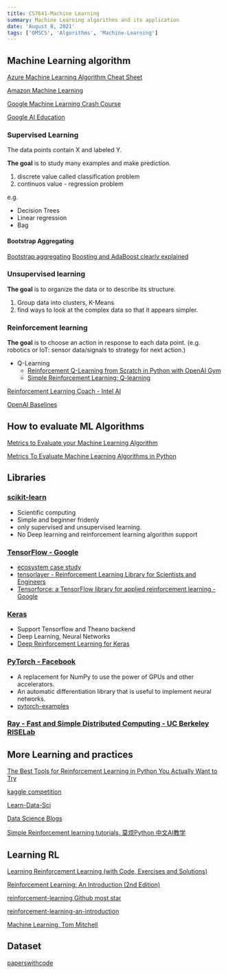 ```yaml
---
title: CS7641-Machine Learning
summary: Machine Learning algorithms and its application
date: 'August 8, 2021'
tags: ['OMSCS', 'Algorithms', 'Machine-Learning']
---
```


## Machine Learning algorithm

[Azure Machine Learning Algorithm Cheat Sheet](https://docs.microsoft.com/en-us/azure/machine-learning/algorithm-cheat-sheet)

[Amazon Machine Learning](https://docs.aws.amazon.com/machine-learning/latest/dg/what-is-amazon-machine-learning.html)

[Google Machine Learning Crash Course](https://developers.google.com/machine-learning/crash-course)

[Google AI Education](https://ai.google/education/)

### Supervised Learning

The data points contain X and labeled Y.

**The goal** is to study many examples and make prediction.

1. discrete value called classification problem
2. continuos value - regression problem

e.g.

- Decision Trees
- Linear regression
- Bag

#### Bootstrap Aggregating

[Bootstrap aggregating](https://en.wikipedia.org/wiki/Bootstrap_aggregating)
[Boosting and AdaBoost clearly explained](https://towardsdatascience.com/boosting-and-adaboost-clearly-explained-856e21152d3e)

### Unsupervised learning

**The goal** is to organize the data or to describe its structure.

1. Group data into clusters, K-Means
2. find ways to look at the complex data so that it appears simpler.

### Reinforcement learning

**The goal** is to choose an action in response to each data point.
(e.g. robotics or IoT: sensor data/signals to strategy for next action.)

- Q-Learning
  - [Reinforcement Q-Learning from Scratch in Python with OpenAI Gym](https://www.learndatasci.com/tutorials/reinforcement-q-learning-scratch-python-openai-gym/)
  - [Simple Reinforcement Learning: Q-learning](https://towardsdatascience.com/simple-reinforcement-learning-q-learning-fcddc4b6fe56)

[Reinforcement Learning Coach - Intel AI](https://github.com/IntelLabs/coach)

[OpenAI Baselines](https://github.com/openai/baselines)

## How to evaluate ML Algorithms

[Metrics to Evaluate your Machine Learning Algorithm](https://towardsdatascience.com/metrics-to-evaluate-your-machine-learning-algorithm-f10ba6e38234)

[Metrics To Evaluate Machine Learning Algorithms in Python](https://machinelearningmastery.com/metrics-evaluate-machine-learning-algorithms-python/)

## Libraries

### [scikit-learn](https://scikit-learn.org/stable/)

- Scientific computing
- Simple and beginner fridenly
- only supervised and unsupervised learning.
- No Deep learning and reinforcement learning algorithm support

### [TensorFlow - Google](https://www.tensorflow.org/tutorials)

- [ecosystem case study](https://www.tensorflow.org/about/case-studies)
- [tensorlayer - Reinforcement Learning Library for Scientists and Engineers](https://github.com/tensorlayer/tensorlayer)
- [Tensorforce: a TensorFlow library for applied reinforcement learning - Google](https://github.com/tensorforce/tensorforce)

### [Keras](https://keras.io/)

- Support Tensorflow and Theano backend
- Deep Learning, Neural Networks
- [Deep Reinforcement Learning for Keras](https://github.com/keras-rl/keras-rl)

### [PyTorch - Facebook](https://pytorch.org/tutorials/beginner/deep_learning_60min_blitz.html)

- A replacement for NumPy to use the power of GPUs and other accelerators.
- An automatic differentiation library that is useful to implement neural networks.
- [pytorch-examples](https://github.com/pytorch/examples)

### [Ray - Fast and Simple Distributed Computing - UC Berkeley RISELab](https://ray.io/)

## More Learning and practices

[The Best Tools for Reinforcement Learning in Python You Actually Want to Try](https://neptune.ai/blog/the-best-tools-for-reinforcement-learning-in-python)

[kaggle competition](https://www.kaggle.com/)

[Learn-Data-Sci](https://www.learndatasci.com/tutorials/reinforcement-q-learning-scratch-python-openai-gym/)

[Data Science Blogs](https://github.com/LearnDataSci/data-science-blogs)

[Simple Reinforcement learning tutorials, 莫烦Python 中文AI教学](https://github.com/MorvanZhou/Reinforcement-learning-with-tensorflow)

## Learning RL

[Learning Reinforcement Learning (with Code, Exercises and Solutions)](http://www.wildml.com/2016/10/learning-reinforcement-learning/)

[Reinforcement Learning: An Introduction (2nd Edition)](http://incompleteideas.net/book/RLbook2018.pdf)

[reinforcement-learning Github most star](https://github.com/dennybritz/reinforcement-learning)

[reinforcement-learning-an-introduction](https://github.com/ShangtongZhang/reinforcement-learning-an-introduction)

[Machine Learning, Tom Mitchell](https://www.cs.cmu.edu/~tom/mlbook.html)

## Dataset

[paperswithcode](https://paperswithcode.com/)
